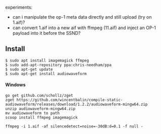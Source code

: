 experiments:

- can i manipulate the op-1 meta data directly and still upload (try on 1.aif)?
- can convert 1.aif into a new aif with ffmpeg (11.aif) and inject an OP-1 payload into it before the SSND?

## Install

```
$ sudo apt install imagemagick ffmpeg 
$ sudo add-apt-repository ppa:chris-needham/ppa
$ sudo apt-get update
$ sudo apt-get install audiowaveform
```

#### Windows

```
go get github.com/schollz/zget
zget https://github.com/wincentbalin/compile-static-audiowaveform/releases/download/1.2.2/audiowaveform-mingw64.zip
unzip audiowaveform-mingw64.zip 
mv audiowaveform to path
scoop install ffmpeg imagemagick
```

```
ffmpeg -i 1.aif -af silencedetect=noise=-30dB:d=0.1 -f null -
```